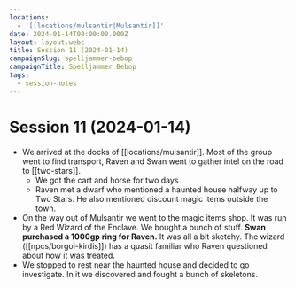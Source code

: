 ```yaml
---
locations:
  - '[[locations/mulsantir|Mulsantir]]'
date: 2024-01-14T00:00:00.000Z
layout: layout.webc
title: Session 11 (2024-01-14)
campaignSlug: spelljammer-bebop
campaignTitle: Spelljammer Bebop
tags:
  - session-notes
---
```

# Session 11 (2024-01-14)

- We arrived at the docks of [[locations/mulsantir]]. Most of the group went to find transport, Raven and Swan went to gather intel on the road to [[two-stars]].
	- We got the cart and horse for two days
	- Raven met a dwarf who mentioned a haunted house halfway up to Two Stars. He also mentioned discount magic items outside the town.
- On the way out of Mulsantir we went to the magic items shop. It was run by a Red Wizard of the Enclave. We bought a bunch of stuff. **Swan purchased a 1000gp ring for Raven.**  It was all a bit sketchy. The wizard ([[npcs/borgol-kirdis]]) has a quasit familiar who Raven questioned about how it was treated.
- We stopped to rest near the haunted house and decided to go investigate. In it we discovered and fought a bunch of skeletons.
